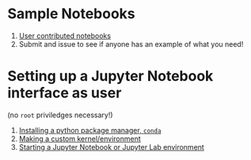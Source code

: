 # Sample Notebooks
1. [User contributed notebooks](https://github.com/ocp-cmdg/ingrid2python/tree/main/notebooks)
2. Submit and issue to see if anyone has an example of what you need!

# Setting up a Jupyter Notebook interface as user 
(no `root` priviledges necessary!)
1. [Installing a python package manager, `conda`](https://ocp-cmdg.github.io/ingrid2python/pages/install_conda.html)
2. [Making a custom kernel/environment](https://ocp-cmdg.github.io/ingrid2python/user_environment.html)
3. [Starting a Jupyter Notebook or Jupyter Lab environment](https://ocp-cmdg.github.io/ingrid2python/pages/JupyterWithTunnel.html)
